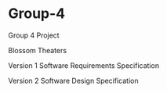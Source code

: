 # Group-4
Group 4 Project 

Blossom Theaters

Version 1
Software Requirements Specification

Version 2
Software Design Specification


